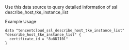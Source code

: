 Use this data source to query detailed information of ssl describe_host_tke_instance_list

Example Usage

```hcl
data "tencentcloud_ssl_describe_host_tke_instance_list" "describe_host_tke_instance_list" {
  certificate_id = "8u8DII0l"
}
```